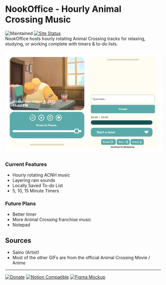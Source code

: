 # NookOffice - Hourly Animal Crossing Music

![Maintained](https://img.shields.io/badge/Maintained%3F-yes-green.svg) [![Site Status](https://img.shields.io/website-up-down-green-red/https/nookoffice.live.svg)](https://nookoffice.live/)
<br />
NookOffice hosts hourly rotating Animal Crossing tracks for relaxing, studying, or working complete with timers & to-do lists.
<br/>
<br/>
![Site Image](/public/timerprev.png)

### Current Features

- Hourly rotating ACNH music
- Layering rain sounds
- Locally Saved To-do List
- 5, 10, 15 Minute Timers

### Future Plans

- Better timer
- More Animal Crossing franchise music
- Notepad

## Sources

- Saino (Artist)
- Most of the other GIFs are from the official Animal Crossing Movie / Anime
  <br/>

---

[![Donate](https://img.shields.io/badge/Ko--fi-F16061?style=for-the-badge&logo=ko-fi&logoColor=white)](https://ko-fi.com/clasernaj)
[![Notion Compatible](https://img.shields.io/badge/Notion-000000?style=for-the-badge&logo=notion&logoColor=white)](https://nookoffice.live/?embed=true)
[![Figma Mockup](https://img.shields.io/badge/Figma-F24E1E?style=for-the-badge&logo=figma&logoColor=white)](https://www.figma.com/file/TIMSI0wSvnRDxgad2BNZv8/Nook-Office?node-id=0%3A1&t=xeY0HWG6hw3KkrcP-1)
